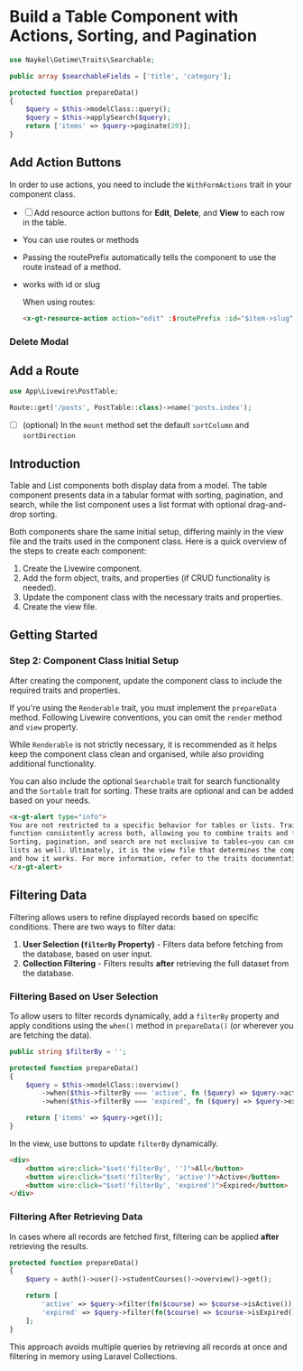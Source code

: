 # Build a Table Component with Actions, Sorting, and Pagination


```php
use Naykel\Gotime\Traits\Searchable;

public array $searchableFields = ['title', 'category'];

protected function prepareData()
{
    $query = $this->modelClass::query();
    $query = $this->applySearch($query);
    return ['items' => $query->paginate(20)];
}
```





## Add Action Buttons

In order to use actions, you need to include the `WithFormActions` trait in your component class. 

- ☐ Add resource action buttons for **Edit**, **Delete**, and **View** to each row in the table.

- You can use routes or methods
- Passing the routePrefix automatically tells the component to use the route instead of a method.
- works with id or slug

    When using routes:

    ```html
    <x-gt-resource-action action="edit" :$routePrefix :id="$item->slug" />
    ```



### Delete Modal



## Add a Route

```php
use App\Livewire\PostTable;

Route::get('/posts', PostTable::class)->name('posts.index');
```






<!-- ### Filtering

- ☐ Add a `filterBy` property to the component class to allow users to filter records dynamically.

    Example:
    ```php
    public string $filterBy = '';
    ```
    - Use the `when()` method in `prepareData()` to apply conditions based on the `filterBy` property. -->

<!-- 

## Add Table Features

- ☐ Sorting  
    - Use `applySorting()` in `prepareData()`  
    - Add sorting markup in table headers  



- ☐ Pagination  
    - Add `WithPagination` trait  
    - Use `gtlv:pagination` in the view

---

## Add Actions

- ☐ Include `WithFormActions` trait in the component  
- ☐ Add create/edit/delete/view buttons as required  
- ☐ Ensure modals (e.g., delete confirmation) are working  

---

## Enhance the Layout

- ☐ Add a title bar or header  
- ☐ Add filters or bulk actions if needed  
- ☐ Use `gtlv:table` snippet for a complete layout

```html +parse
<x-gt-alert type="info">
<p>Run the <code>gtlv:table</code> snippet to scaffold a complete layout with all base markup and placeholders.</p>
</x-gt-alert>
```

--- -->


- ☐ (optional) In the `mount` method set the default `sortColumn` and `sortDirection` 




## Introduction

Table and List components both display data from a model. The table component presents
data in a tabular format with sorting, pagination, and search, while the list component
uses a list format with optional drag-and-drop sorting.

Both components share the same initial setup, differing mainly in the view file and the
traits used in the component class. Here is a quick overview of the steps to create each
component:

1. Create the Livewire component.
2. Add the form object, traits, and properties (if CRUD functionality is needed).
3. Update the component class with the necessary traits and properties.
4. Create the view file.

## Getting Started



### Step 2: Component Class Initial Setup

After creating the component, update the component class to include the required traits
and properties.

If you're using the `Renderable` trait, you must implement the `prepareData` method.
Following Livewire conventions, you can omit the `render` method and `view` property.

While `Renderable` is not strictly necessary, it is recommended as it helps keep the
component class clean and organised, while also providing additional functionality.

You can also include the optional `Searchable` trait for search functionality and the
`Sortable` trait for sorting. These traits are optional and can be added based on your
needs.

```html +parse
<x-gt-alert type="info">
You are not restricted to a specific behavior for tables or lists. Traits and methods will
function consistently across both, allowing you to combine traits and functions as needed.
Sorting, pagination, and search are not exclusive to tables—you can configure them for
lists as well. Ultimately, it is the view file that determines the component's behavior
and how it works. For more information, refer to the traits documentation.
</x-gt-alert>
```





## Filtering Data

Filtering allows users to refine displayed records based on specific conditions. There are
two ways to filter data:

1. **User Selection (`filterBy` Property)** - Filters data before fetching from the
   database, based on user input.
2. **Collection Filtering** - Filters results **after** retrieving the full dataset from
   the database.

### Filtering Based on User Selection

To allow users to filter records dynamically, add a `filterBy` property and apply
conditions using the `when()` method in `prepareData()` (or wherever you are fetching the
data).

```php
public string $filterBy = '';

protected function prepareData()
{
    $query = $this->modelClass::overview()
        ->when($this->filterBy === 'active', fn ($query) => $query->active())
        ->when($this->filterBy === 'expired', fn ($query) => $query->expired());

    return ['items' => $query->get()];
}
```

In the view, use buttons to update `filterBy` dynamically.

```html
<div>
    <button wire:click="$set('filterBy', '')">All</button>
    <button wire:click="$set('filterBy', 'active')">Active</button>
    <button wire:click="$set('filterBy', 'expired')">Expired</button>
</div>
```

### Filtering After Retrieving Data

In cases where all records are fetched first, filtering can be applied **after**
retrieving the results.

```php
protected function prepareData()
{
    $query = auth()->user()->studentCourses()->overview()->get();

    return [
        'active' => $query->filter(fn($course) => $course->isActive()),
        'expired' => $query->filter(fn($course) => $course->isExpired()),
    ];
}
```

This approach avoids multiple queries by retrieving all records at once and filtering in
memory using Laravel Collections.


